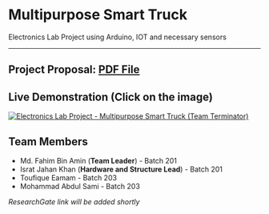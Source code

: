 # Multipurpose Smart Truck

Electronics Lab Project using Arduino, IOT and necessary sensors

-----

## Project Proposal: [PDF File](Project_Proposal.pdf)

## Live Demonstration (Click on the image)
[![Electronics Lab Project - Multipurpose Smart Truck (Team Terminator)](https://img.youtube.com/vi/jxQKOJerdgs/maxresdefault.jpg)](https://www.youtube.com/watch?v=jxQKOJerdgs) 


## Team Members

* Md. Fahim Bin Amin (**Team Leader**) - Batch 201
* Israt Jahan Khan (**Hardware and Structure Lead**) - Batch 201
* Toufique Eamam - Batch 203
* Mohammad Abdul Sami - Batch 203


*ResearchGate link will be added shortly*